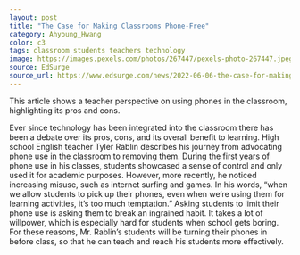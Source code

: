 ```yaml
---
layout: post
title: "The Case for Making Classrooms Phone-Free"
category: Ahyoung_Hwang
color: c3
tags: classroom students teachers technology
image: https://images.pexels.com/photos/267447/pexels-photo-267447.jpeg?cs=srgb&dl=pexels-pixabay-267447.jpg&fm=jpg
source: EdSurge
source_url: https://www.edsurge.com/news/2022-06-06-the-case-for-making-classrooms-phone-free
---
```


This article shows a teacher perspective on using phones in the classroom, highlighting its pros and cons.
<!--more-->
Ever since technology has been integrated into the classroom there has been a debate over its pros, cons, and its overall benefit to learning. High school English teacher Tyler Rablin describes his journey from advocating phone use in the classroom to removing them. During the first years of phone use in his classes, students showcased a sense of control and only used it for academic purposes. However, more recently, he noticed increasing misuse, such as internet surfing and games. In his words, “when we allow students to pick up their phones, even when we’re using them for learning activities, it’s too much temptation.” Asking students to limit their phone use is asking them to break an ingrained habit. It takes a lot of willpower, which is especially hard for students when school gets boring. For these reasons, Mr. Rablin’s students will be turning their phones in before class, so that he can teach and reach his students more effectively. 
